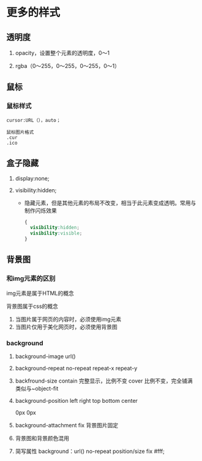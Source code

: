 # 更多的样式

## 透明度

1. opacity，设置整个元素的透明度，0～1

2. rgba（0～255，0～255，0～255，0～1）

## 鼠标

### 鼠标样式

    cursor:URL（），auto；
    
    鼠标图片格式
    .cur
    .ico

## 盒子隐藏
1. display:none;

2. visibility:hidden;

   - 隐藏元素，但是其他元素的布局不改变，相当于此元素变成透明。常用与制作闪烁效果

     ```css
     {
       visibility:hidden;
       visibility:visible;
     }
     ```

     

## 背景图

### 和img元素的区别
img元素是属于HTML的概念

背景图属于css的概念

1. 当图片属于网页的内容时，必须使用img元素
2. 当图片仅用于美化网页时，必须使用背景图

### background

1. background-image
    url()
2. background-repeat
    no-repeat
    repeat-x
    repeat-y


3. backfround-size
    contain  完整显示，比例不变
    cover    比例不变，完全铺满
    类似与~object-fit

4. background-position
    left right top bottom center

    0px 0px 

5. background-attachment
    fix
    背景图片固定

6. 背景图和背景颜色混用

7. 简写属性
background：url() no-repeat position/size fix #fff;